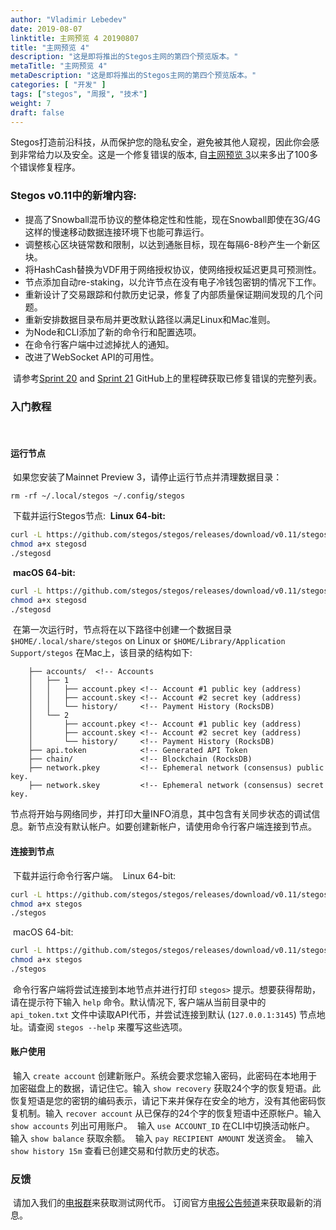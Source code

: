 ```yaml
---
author: "Vladimir Lebedev"
date: 2019-08-07
linktitle: 主网预览 4 20190807
title: "主网预览 4"
description: "这是即将推出的Stegos主网的第四个预览版本。"
metaTitle: "主网预览 4"
metaDescription: "这是即将推出的Stegos主网的第四个预览版本。"
categories: [ "开发" ]
tags: ["stegos", "周报", "技术"]
weight: 7
draft: false
---
```

​
Stegos打造前沿科技，从而保护您的隐私安全，避免被其他人窥视，因此你会感到非常给力以及安全。
​
这是一个修复错误的版本, 自[主网预览 3](https://github.com/stegos/stegos/releases/tag/v0.10)以来多出了100多个错误修复程序。
​
### Stegos v0.11中的新增内容:

- 提高了Snowball混币协议的整体稳定性和性能，现在Snowball即使在3G/4G这样的慢速移动数据连接环境下也能可靠运行。
- 调整核心区块链常数和限制，以达到通胀目标，现在每隔6-8秒产生一个新区块。
- 将HashCash替换为VDF用于网络授权协议，使网络授权延迟更具可预测性。
- 节点添加自动re-staking，以允许节点在没有电子冷钱包密钥的情况下工作。
- 重新设计了交易跟踪和付款历史记录，修复了内部质量保证期间发现的几个问题。
- 重新安排数据目录布局并更改默认路径以满足Linux和Mac准则。
- 为Node和CLI添加了新的命令行和配置选项。
- 在命令行客户端中过滤掉扰人的通知。
- 改进了WebSocket API的可用性。


​
请参考[Sprint 20](https://github.com/stegos/stegos/milestone/21?closed=1) and [Sprint 21](https://github.com/stegos/stegos/milestone/22?closed=1) GitHub上的里程碑获取已修复错误的完整列表。
​
### 入门教程
​
#### 运行节点
​
如果您安装了Mainnet Preview 3，请停止运行节点并清理数据目录：
​
```
rm -rf ~/.local/stegos ~/.config/stegos
```
​
下载并运行Stegos节点:
​
**Linux 64-bit:**
​
```bash
curl -L https://github.com/stegos/stegos/releases/download/v0.11/stegosd-linux-x64 -o stegosd
chmod a+x stegosd
./stegosd
```
​
**macOS 64-bit:**
​
```bash
curl -L https://github.com/stegos/stegos/releases/download/v0.11/stegosd-macos-x64 -o stegosd
chmod a+x stegosd
./stegosd
```
​
在第一次运行时，节点将在以下路径中创建一个数据目录 `$HOME/.local/share/stegos` on Linux or `$HOME/Library/Application Support/stegos` 在Mac上，该目录的结构如下:
​
​
```
    ├── accounts/  <!-- Accounts
    │   ├── 1
    │   │   ├── account.pkey <!-- Account #1 public key (address)
    │   │   ├── account.skey <!-- Account #2 secret key (address)
    │   │   └── history/     <!-- Payment History (RocksDB)
    │   └── 2
    │       ├── account.pkey <!-- Account #1 public key (address)
    │       ├── account.skey <!-- Account #2 secret key (address)
    │       └── history/     <!-- Payment History (RocksDB)
    ├── api.token            <!-- Generated API Token
    ├── chain/               <!-- Blockchain (RocksDB)
    ├── network.pkey         <!-- Ephemeral network (consensus) public key.
    ├── network.skey         <!-- Ephemeral network (consensus) secret key.
```
​
节点将开始与网络同步，并打印大量INFO消息，其中包含有关同步状态的调试信息。
​
新节点没有默认帐户。如要创建新帐户，请使用命令行客户端连接到节点。
​
#### 连接到节点
​
下载并运行命令行客户端。
​
Linux 64-bit:
​
```bash
curl -L https://github.com/stegos/stegos/releases/download/v0.11/stegos-linux-x64 -o stegos
chmod a+x stegos
./stegos
```
​
macOS 64-bit:
​
```bash
curl -L https://github.com/stegos/stegos/releases/download/v0.11/stegos-macos-x64 -o stegos
chmod a+x stegos
./stegos
```
​
命令行客户端将尝试连接到本地节点并进行打印 `stegos>` 提示。想要获得帮助，请在提示符下输入 `help` 命令。默认情况下, 客户端从当前目录中的 `api_token.txt` 文件中读取API代币，并尝试连接到默认 (`127.0.0.1:3145`) 节点地址。请查阅 `stegos --help` 来覆写这些选项。
​
#### 账户使用
​
输入 `create account` 创建新账户。系统会要求您输入密码，此密码在本地用于加密磁盘上的数据，请记住它。
​
输入 `show recovery` 获取24个字的恢复短语。此恢复短语是您的密钥的编码表示，请记下来并保存在安全的地方，没有其他密码恢复机制。
​
输入 `recover account` 从已保存的24个字的恢复短语中还原帐户。
​
输入 `show accounts` 列出可用账户。
​
输入 `use ACCOUNT_ID` 在CLI中切换活动帐户。
​
输入 `show balance` 获取余额。
​
输入 `pay RECIPIENT AMOUNT` 发送资金。
​
输入 `show history 15m` 查看已创建交易和付款历史的状态。
​
### 反馈
​
请加入我们的[电报群](https://stg.to/tgcch)来获取测试网代币。
订阅官方[电报公告频道](https://stg.to/tgnch)来获取最新的消息。
